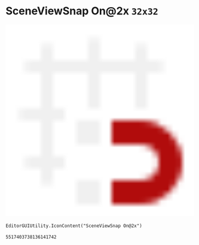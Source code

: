 # SceneViewSnap On@2x `32x32`
<img src="/img/SceneViewSnap%20On@2x.png" width=512 height=512>

``` CSharp
EditorGUIUtility.IconContent("SceneViewSnap On@2x")
```
```
5517403738136141742
```
